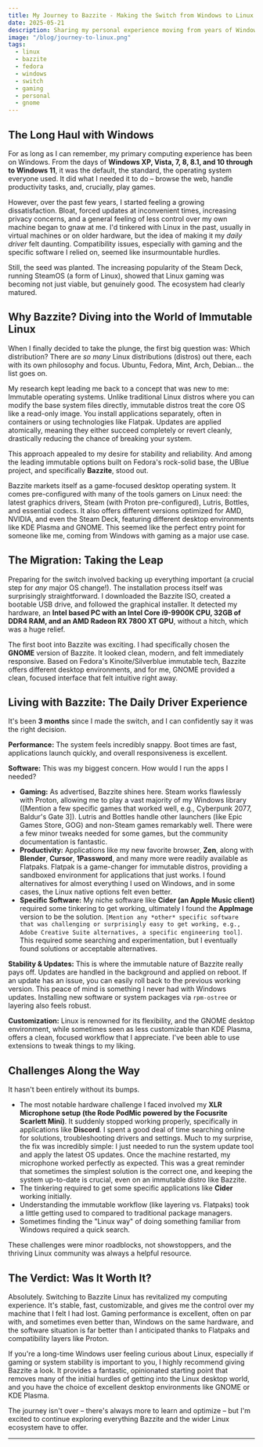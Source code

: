 ```yaml
---
title: My Journey to Bazzite - Making the Switch from Windows to Linux
date: 2025-05-21
description: Sharing my personal experience moving from years of Windows use to embracing Bazzite Linux as my daily driver.
image: "/blog/journey-to-linux.png"
tags:
  - linux
  - bazzite
  - fedora
  - windows
  - switch
  - gaming
  - personal
  - gnome
---
```


## The Long Haul with Windows

For as long as I can remember, my primary computing experience has been on Windows. From the days of **Windows XP, Vista, 7, 8, 8.1, and 10 through to Windows 11**, it was the default, the standard, the operating system everyone used. It did what I needed it to do – browse the web, handle productivity tasks, and, crucially, play games.

However, over the past few years, I started feeling a growing dissatisfaction. Bloat, forced updates at inconvenient times, increasing privacy concerns, and a general feeling of less control over my own machine began to gnaw at me. I'd tinkered with Linux in the past, usually in virtual machines or on older hardware, but the idea of making it my *daily driver* felt daunting. Compatibility issues, especially with gaming and the specific software I relied on, seemed like insurmountable hurdles.

Still, the seed was planted. The increasing popularity of the Steam Deck, running SteamOS (a form of Linux), showed that Linux gaming was becoming not just viable, but genuinely good. The ecosystem had clearly matured.

## Why Bazzite? Diving into the World of Immutable Linux

When I finally decided to take the plunge, the first big question was: Which distribution? There are *so many* Linux distributions (distros) out there, each with its own philosophy and focus. Ubuntu, Fedora, Mint, Arch, Debian... the list goes on.

My research kept leading me back to a concept that was new to me: Immutable operating systems. Unlike traditional Linux distros where you can modify the base system files directly, immutable distros treat the core OS like a read-only image. You install applications separately, often in containers or using technologies like Flatpak. Updates are applied atomically, meaning they either succeed completely or revert cleanly, drastically reducing the chance of breaking your system.

This approach appealed to my desire for stability and reliability. And among the leading immutable options built on Fedora's rock-solid base, the UBlue project, and specifically **Bazzite**, stood out.

Bazzite markets itself as a game-focused desktop operating system. It comes pre-configured with many of the tools gamers on Linux need: the latest graphics drivers, Steam (with Proton pre-configured), Lutris, Bottles, and essential codecs. It also offers different versions optimized for AMD, NVIDIA, and even the Steam Deck, featuring different desktop environments like KDE Plasma and GNOME. This seemed like the perfect entry point for someone like me, coming from Windows with gaming as a major use case.

## The Migration: Taking the Leap

Preparing for the switch involved backing up everything important (a crucial step for *any* major OS change!). The installation process itself was surprisingly straightforward. I downloaded the Bazzite ISO, created a bootable USB drive, and followed the graphical installer. It detected my hardware, an **Intel based PC with an Intel Core i9-9900K CPU, 32GB of DDR4 RAM, and an AMD Radeon RX 7800 XT GPU**, without a hitch, which was a huge relief.

The first boot into Bazzite was exciting. I had specifically chosen the **GNOME** version of Bazzite. It looked clean, modern, and felt immediately responsive. Based on Fedora's Kinoite/Silverblue immutable tech, Bazzite offers different desktop environments, and for me, GNOME provided a clean, focused interface that felt intuitive right away.

## Living with Bazzite: The Daily Driver Experience

It's been **3 months** since I made the switch, and I can confidently say it was the right decision.

**Performance:** The system feels incredibly snappy. Boot times are fast, applications launch quickly, and overall responsiveness is excellent.

**Software:** This was my biggest concern. How would I run the apps I needed?
*   **Gaming:** As advertised, Bazzite shines here. Steam works flawlessly with Proton, allowing me to play a vast majority of my Windows library ([Mention a few specific games that worked well, e.g., Cyberpunk 2077, Baldur's Gate 3]). Lutris and Bottles handle other launchers (like Epic Games Store, GOG) and non-Steam games remarkably well. There were a few minor tweaks needed for some games, but the community documentation is fantastic.
*   **Productivity:** Applications like my new favorite browser, **Zen**, along with **Blender**, **Cursor**, **1Password**, and many more were readily available as Flatpaks. Flatpak is a game-changer for immutable distros, providing a sandboxed environment for applications that just works. I found alternatives for almost everything I used on Windows, and in some cases, the Linux native options felt even better.
*   **Specific Software:** My niche software like **Cider (an Apple Music client)** required some tinkering to get working, ultimately I found the **AppImage** version to be the solution. `[Mention any *other* specific software that was challenging or surprisingly easy to get working, e.g., Adobe Creative Suite alternatives, a specific engineering tool]`. This required some searching and experimentation, but I eventually found solutions or acceptable alternatives.

**Stability & Updates:** This is where the immutable nature of Bazzite really pays off. Updates are handled in the background and applied on reboot. If an update has an issue, you can easily roll back to the previous working version. This peace of mind is something I never had with Windows updates. Installing new software or system packages via `rpm-ostree` or layering also feels robust.

**Customization:** Linux is renowned for its flexibility, and the GNOME desktop environment, while sometimes seen as less customizable than KDE Plasma, offers a clean, focused workflow that I appreciate. I've been able to use extensions to tweak things to my liking.

## Challenges Along the Way

It hasn't been entirely without its bumps.
*   The most notable hardware challenge I faced involved my **XLR Microphone setup (the Rode PodMic powered by the Focusrite Scarlett Mini)**. It suddenly stopped working properly, specifically in applications like **Discord**. I spent a good deal of time searching online for solutions, troubleshooting drivers and settings. Much to my surprise, the fix was incredibly simple: I just needed to run the system update tool and apply the latest OS updates. Once the machine restarted, my microphone worked perfectly as expected. This was a great reminder that sometimes the simplest solution is the correct one, and keeping the system up-to-date is crucial, even on an immutable distro like Bazzite.
*   The tinkering required to get some specific applications like **Cider** working initially.
*   Understanding the immutable workflow (like layering vs. Flatpaks) took a little getting used to compared to traditional package managers.
*   Sometimes finding the "Linux way" of doing something familiar from Windows required a quick search.

These challenges were minor roadblocks, not showstoppers, and the thriving Linux community was always a helpful resource.

## The Verdict: Was It Worth It?

Absolutely. Switching to Bazzite Linux has revitalized my computing experience. It's stable, fast, customizable, and gives me the control over my machine that I felt I had lost. Gaming performance is excellent, often on par with, and sometimes even better than, Windows on the same hardware, and the software situation is far better than I anticipated thanks to Flatpaks and compatibility layers like Proton.

If you're a long-time Windows user feeling curious about Linux, especially if gaming or system stability is important to you, I highly recommend giving Bazzite a look. It provides a fantastic, opinionated starting point that removes many of the initial hurdles of getting into the Linux desktop world, and you have the choice of excellent desktop environments like GNOME or KDE Plasma.

The journey isn't over – there's always more to learn and optimize – but I'm excited to continue exploring everything Bazzite and the wider Linux ecosystem have to offer.

---
